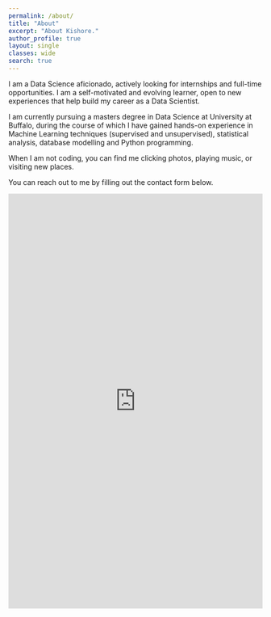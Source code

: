 ```yaml
---
permalink: /about/
title: "About"
excerpt: "About Kishore."
author_profile: true
layout: single
classes: wide
search: true
---
```


I am a Data Science aficionado, actively looking for internships and full-time opportunities. I am a self-motivated and evolving learner, open to new experiences that help build my career as a Data Scientist.

I am currently pursuing a masters degree in Data Science at University at Buffalo, during the course of which I have gained hands-on experience in Machine Learning techniques (supervised and unsupervised), statistical analysis, database modelling and Python programming.

When I am not coding, you can find me clicking photos, playing music, or visiting new places.

You can reach out to me by filling out the contact form below.

<a name="contact"></a>
<iframe src="https://docs.google.com/forms/d/e/1FAIpQLScNIcD3ZhCw-LfmiIejyEQNch1WhCrdmBLKt2Cygd8L_PWNtQ/viewform?embedded=true" width="100%" height="822" frameborder="0" marginheight="0" marginwidth="0">Loading...</iframe>
